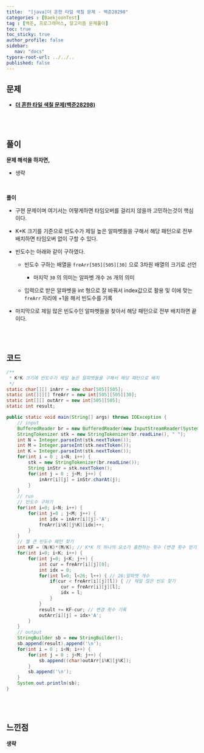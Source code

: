 ```yaml
---
title:  "[java]더 흔한 타일 색칠 문제 - 백준28298"
categories : [BaekjoonTest]
tag : [백준, 프로그래머스, 알고리즘 문제풀이]
toc: true
toc_sticky: true
author_profile: false
sidebar:
   nav: "docs"
typora-root-url: ../../..
published: false
---
```




## 문제

* **[더 흔한 타일 색칠 문제(백준28298)](https://www.acmicpc.net/problem/28298)**

<br><br>

## 풀이

**문제 해석을 하자면,**

* 생략

<br>

**풀이**

* 구현 문제이며 여기서는 어떻게하면 타임오버를 걸리지 않을까 고민하는것이 핵심이다.
* K*K 크기를 기준으로 빈도수가 제일 높은 알파벳들을 구해서 해당 패턴으로 전부 배치하면 타임오버 없이 구할 수 있다.
* 빈도수는 아래와 같이 구하였다.
  * 빈도수 구하는 배열을 `freArr[505][505][30]` 으로 3차원 배열의 크기로 선언
    * 마지막 `30` 의 의미는 알파벳 개수 `26` 개의 의미

  * 입력으로 받은 알파벳을 int 형으로 잘 바꿔서 index값으로 활용 및 이에 맞는 `freArr` 자리에 +1을 해서 빈도수를 기록

* 마지막으로 제일 많은 빈도수인 알파벳들을 찾아서 해당 패턴으로 전부 배치하면 끝이다.

<br><br>

## 코드

```java
/**
 * K*K 크기에 빈도수가 제일 높은 알파벳들을 구해서 해당 패턴으로 배치
 */
static char[][] inArr = new char[505][505];
static int[][][] freArr = new int[505][505][30];
static int[][] outArr = new int[505][505];
static int result;

public static void main(String[] args) throws IOException {
    // input
    BufferedReader br = new BufferedReader(new InputStreamReader(System.in));
    StringTokenizer stk = new StringTokenizer(br.readLine(), " ");
    int N = Integer.parseInt(stk.nextToken());
    int M = Integer.parseInt(stk.nextToken());
    int K = Integer.parseInt(stk.nextToken());
    for(int i = 0 ; i<N; i++) {
        stk = new StringTokenizer(br.readLine());
        String inStr = stk.nextToken();
        for(int j = 0 ; j<M; j++) {
            inArr[i][j] = inStr.charAt(j);
        }
    }
    // run
    // 빈도수 구하기
    for(int i=0; i<N; i++) {
        for(int j=0 ; j<M; j++) {
            int idx = inArr[i][j]-'A';
            freArr[i%K][j%K][idx]++;
        }
    }
    // 젤 큰 빈도수 패턴 찾기
    int KF = (N/K)*(M/K); // K*K 의 하나의 요소가 출현하는 횟수 (변경 횟수 얻기 위해)
    for(int i=0; i<K; i++) {
        for(int j=0; j<K; j++) {
            int cur = freArr[i][j][0];
            int idx = 0;
            for(int l=0; l<26; l++) { // 26:알파벳 개수
                if(cur < freArr[i][j][l]) { // 제일 많은 빈도 찾기
                    cur = freArr[i][j][l];
                    idx = l;
                }
            }
            result += KF-cur; // 변경 횟수 기록
            outArr[i][j] = idx+'A';
        }
    }
    // output
    StringBuilder sb = new StringBuilder();
    sb.append(result).append('\n');
    for(int i = 0 ; i<N; i++) {
        for(int j = 0 ; j<M; j++) {
            sb.append((char)outArr[i%K][j%K]);
        }
        sb.append('\n');
    }
    System.out.println(sb);
}
```

<br><br>

## 느낀점

**생략**
